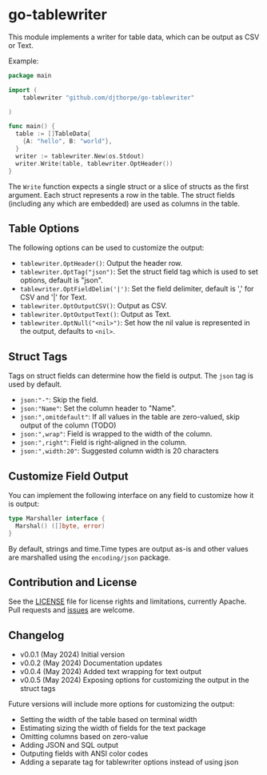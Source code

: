 # go-tablewriter

This module implements a writer for table data, which can be output as CSV or Text.

Example:

```go
package main

import (
    tablewriter "github.com/djthorpe/go-tablewriter"

)

func main() {
  table := []TableData{
    {A: "hello", B: "world"},
  }
  writer := tablewriter.New(os.Stdout)
  writer.Write(table, tablewriter.OptHeader())
}
```

The `Write` function expects a single struct or a slice of structs as the first argument. Each struct represents a row in the table. 
The struct fields (including any which are embedded) are used as columns in the table.

## Table Options

The following options can be used to customize the output:

- `tablewriter.OptHeader()`: Output the header row.
- `tablewriter.OptTag("json")`: Set the struct field tag which is used to set options, default is "json".
- `tablewriter.OptFieldDelim('|')`: Set the field delimiter, default is ',' for CSV and '|' for Text.
- `tablewriter.OptOutputCSV()`: Output as CSV.
- `tablewriter.OptOutputText()`: Output as Text.
- `tablewriter.OptNull("<nil>")`: Set how the nil value is represented in the output, defaults to `<nil>`.

## Struct Tags

Tags on struct fields can determine how the field is output. The `json` tag is used by default.

- `json:"-"`: Skip the field.
- `json:"Name"`: Set the column header to "Name".
- `json:",omitdefault"`: If all values in the table are zero-valued, skip output of the column (TODO)
- `json:",wrap"`: Field is wrapped to the width of the column.
- `json:",right"`: Field is right-aligned in the column.
- `json:",width:20"`: Suggested column width is 20 characters

## Customize Field Output

You can implement the following interface on any field to customize how it is output:

```go
type Marshaller interface {
  Marshal() ([]byte, error)
}
```

By default, strings and time.Time types are output as-is and other values are marshalled
using the `encoding/json` package.

## Contribution and License

See the [LICENSE](LICENSE) file for license rights and limitations, currently Apache.
Pull requests and [issues](https://github.com/djthorpe/go-tablewriter/issues) are welcome.

## Changelog

- v0.0.1 (May 2024) Initial version
- v0.0.2 (May 2024) Documentation updates
- v0.0.4 (May 2024) Added text wrapping for text output
- v0.0.5 (May 2024) Exposing options for customizing the output in the struct tags

Future versions will include more options for customizing the output:

- Setting the width of the table based on terminal width
- Estimating sizing the width of fields for the text package
- Omitting columns based on zero-value
- Adding JSON and SQL output
- Outputing fields with ANSI color codes
- Adding a separate tag for tablewriter options instead of using json
